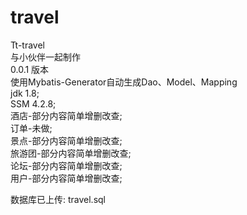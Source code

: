 # travel
Tt-travel<br>
与小伙伴一起制作<br>
0.0.1 版本<br>
使用Mybatis-Generator自动生成Dao、Model、Mapping<br>
jdk 1.8;<br>
SSM 4.2.8;<br>
酒店-部分内容简单增删改查;<br>
订单-未做;<br>
景点-部分内容简单增删改查;<br>
旅游团-部分内容简单增删改查;<br>
论坛-部分内容简单增删改查;<br>
用户-部分内容简单增删改查;<br>

数据库已上传: travel.sql<br>
